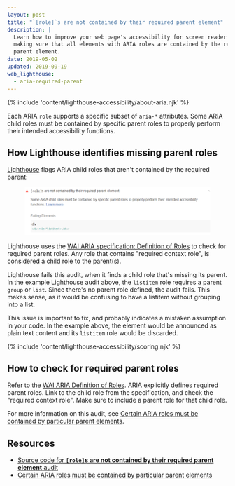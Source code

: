 ```yaml
---
layout: post
title: "`[role]`s are not contained by their required parent element"
description: |
  Learn how to improve your web page's accessibility for screen reader users by
  making sure that all elements with ARIA roles are contained by the required
  parent element.
date: 2019-05-02
updated: 2019-09-19
web_lighthouse:
  - aria-required-parent
---
```


{% include 'content/lighthouse-accessibility/about-aria.njk' %}

Each ARIA `role` supports a specific subset of `aria-*` attributes.
Some ARIA child roles must be contained by specific parent roles
to properly perform their intended accessibility functions.

## How Lighthouse identifies missing parent roles

[Lighthouse](https://developers.google.com/web/tools/lighthouse)
flags ARIA child roles that aren't contained by the required parent:

<figure class="w-figure">
  <img class="w-screenshot" src="aria-required-parent.png" alt="Lighthouse audit showing ARIA role missing required parent role">
</figure>

Lighthouse uses the
[WAI ARIA specification: Definition of Roles](https://www.w3.org/TR/wai-aria-1.1/#role_definitions)
to check for required parent roles.
Any role that contains "required context role",
is considered a child role to the parent(s).

Lighthouse fails this audit,
when it finds a child role that's missing its parent.
In the example Lighthouse audit above,
the `listitem` role requires a parent `group` or `list`.
Since there's no parent role defined,
the audit fails.
This makes sense,
as it would be confusing to have a listitem without grouping into a list.

This issue is important to fix, and
probably indicates a mistaken assumption in your code. In the example above, the
element would be announced as plain text content and its `listitem` role would
be discarded.

{% include 'content/lighthouse-accessibility/scoring.njk' %}

## How to check for required parent roles

Refer to the [WAI ARIA Definition of Roles](https://www.w3.org/TR/wai-aria-1.1/#role_definitions).
ARIA explicitly defines required parent roles.
Link to the child role from the specification,
and check the "required context role".
Make sure to include a parent role for that child role.

For more information on this audit,
see [Certain ARIA roles must be contained by particular parent elements](https://dequeuniversity.com/rules/axe/3.3/aria-required-parent).

## Resources

- [Source code for **`[role]`s are not contained by their required parent element** audit](https://github.com/GoogleChrome/lighthouse/blob/master/lighthouse-core/audits/accessibility/aria-required-parent.js)
- [Certain ARIA roles must be contained by particular parent elements](https://dequeuniversity.com/rules/axe/3.3/aria-required-parent)
